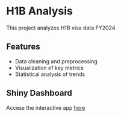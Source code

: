 # H1B Analysis

This project analyzes H1B visa data FY2024

## Features
- Data cleaning and preprocessing
- Visualization of key metrics
- Statistical analysis of trends

## Shiny Dashboard
Access the interactive app [here](https://gpuligundla.shinyapps.io/H1B_Analysis_Dashboard/)
